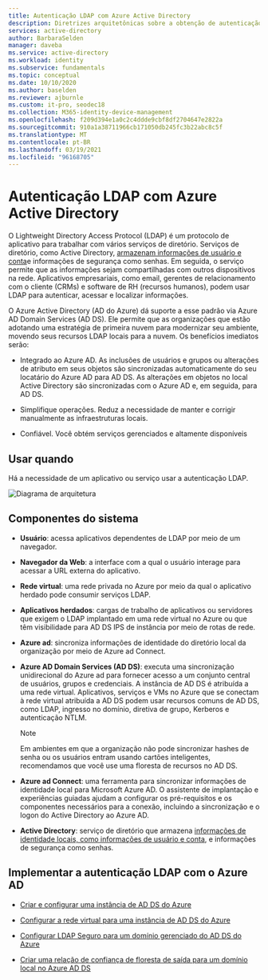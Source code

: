 ```yaml
---
title: Autenticação LDAP com Azure Active Directory
description: Diretrizes arquitetônicas sobre a obtenção de autenticação LDAP com Azure Active Directory.
services: active-directory
author: BarbaraSelden
manager: daveba
ms.service: active-directory
ms.workload: identity
ms.subservice: fundamentals
ms.topic: conceptual
ms.date: 10/10/2020
ms.author: baselden
ms.reviewer: ajburnle
ms.custom: it-pro, seodec18
ms.collection: M365-identity-device-management
ms.openlocfilehash: f209d394e1a0c2c4ddde9cbf8df2704647e2822a
ms.sourcegitcommit: 910a1a38711966cb171050db245fc3b22abc8c5f
ms.translationtype: MT
ms.contentlocale: pt-BR
ms.lasthandoff: 03/19/2021
ms.locfileid: "96168705"
---
```

# <a name="ldap-authentication-with-azure-active-directory"></a>Autenticação LDAP com Azure Active Directory

O Lightweight Directory Access Protocol (LDAP) é um protocolo de aplicativo para trabalhar com vários serviços de diretório. Serviços de diretório, como Active Directory, [armazenam informações de usuário e conta](https://www.dnsstuff.com/active-directory-service-accounts)e informações de segurança como senhas. Em seguida, o serviço permite que as informações sejam compartilhadas com outros dispositivos na rede. Aplicativos empresariais, como email, gerentes de relacionamento com o cliente (CRMs) e software de RH (recursos humanos), podem usar LDAP para autenticar, acessar e localizar informações. 

O Azure Active Directory (AD do Azure) dá suporte a esse padrão via Azure AD Domain Services (AD DS). Ele permite que as organizações que estão adotando uma estratégia de primeira nuvem para modernizar seu ambiente, movendo seus recursos LDAP locais para a nuvem. Os benefícios imediatos serão: 

* Integrado ao Azure AD. As inclusões de usuários e grupos ou alterações de atributo em seus objetos são sincronizadas automaticamente do seu locatário do Azure AD para AD DS. As alterações em objetos no local Active Directory são sincronizadas com o Azure AD e, em seguida, para AD DS.

* Simplifique operações. Reduz a necessidade de manter e corrigir manualmente as infraestruturas locais. 

* Confiável. Você obtém serviços gerenciados e altamente disponíveis 

## <a name="use-when"></a>Usar quando

Há a necessidade de um aplicativo ou serviço usar a autenticação LDAP.

![Diagrama de arquitetura](./media/authentication-patterns/ldap-auth.png)

## <a name="components-of-system"></a>Componentes do sistema

* **Usuário**: acessa aplicativos dependentes de LDAP por meio de um navegador.

* **Navegador da Web**: a interface com a qual o usuário interage para acessar a URL externa do aplicativo.

* **Rede virtual**: uma rede privada no Azure por meio da qual o aplicativo herdado pode consumir serviços LDAP. 

* **Aplicativos herdados**: cargas de trabalho de aplicativos ou servidores que exigem o LDAP implantado em uma rede virtual no Azure ou que têm visibilidade para AD DS IPS de instância por meio de rotas de rede. 

* **Azure ad**: sincroniza informações de identidade do diretório local da organização por meio de Azure ad Connect.

* **Azure AD Domain Services (AD DS)**: executa uma sincronização unidirecional do Azure ad para fornecer acesso a um conjunto central de usuários, grupos e credenciais. A instância de AD DS é atribuída a uma rede virtual. Aplicativos, serviços e VMs no Azure que se conectam à rede virtual atribuída a AD DS podem usar recursos comuns de AD DS, como LDAP, ingresso no domínio, diretiva de grupo, Kerberos e autenticação NTLM.
   > [!NOTE]
   >  Em ambientes em que a organização não pode sincronizar hashes de senha ou os usuários entram usando cartões inteligentes, recomendamos que você use uma floresta de recursos no AD DS. 

* **Azure ad Connect**: uma ferramenta para sincronizar informações de identidade local para Microsoft Azure AD. O assistente de implantação e experiências guiadas ajudam a configurar os pré-requisitos e os componentes necessários para a conexão, incluindo a sincronização e o logon do Active Directory ao Azure AD. 

* **Active Directory**: serviço de diretório que armazena [informações de identidade locais, como informações de usuário e conta](https://www.dnsstuff.com/active-directory-service-accounts), e informações de segurança como senhas.

## <a name="implement-ldap-authentication-with-azure-ad"></a>Implementar a autenticação LDAP com o Azure AD

* [Criar e configurar uma instância de AD DS do Azure](../../active-directory-domain-services/tutorial-create-instance.md) 

* [Configurar a rede virtual para uma instância de AD DS do Azure](../../active-directory-domain-services/tutorial-configure-networking.md) 

* [Configurar LDAP Seguro para um domínio gerenciado do AD DS do Azure](../../active-directory-domain-services/tutorial-configure-ldaps.md) 

* [Criar uma relação de confiança de floresta de saída para um domínio local no Azure AD DS](../../active-directory-domain-services/tutorial-create-forest-trust.md)

